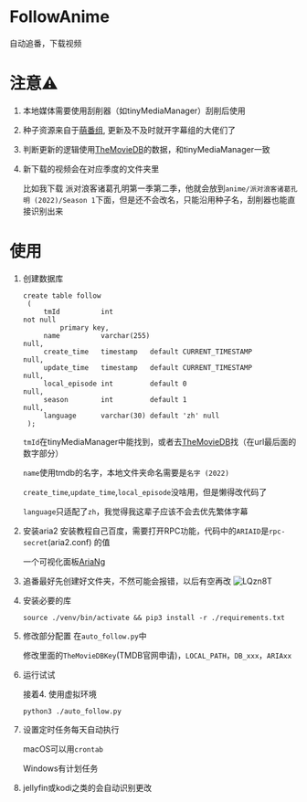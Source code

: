 # FollowAnime
自动追番，下载视频

# 注意⚠️
1. 本地媒体需要使用刮削器（如tinyMediaManager）刮削后使用
2. 种子资源来自于[萌番组](https://bangumi.moe), 更新及不及时就开字幕组的大佬们了
3. 判断更新的逻辑使用[TheMovieDB](https://www.themoviedb.org)的数据，和tinyMediaManager一致
4. 新下载的视频会在对应季度的文件夹里
   
   比如我下载 派对浪客诸葛孔明第一季第二季，他就会放到`anime/派对浪客诸葛孔明 (2022)/Season 1`下面，但是还不会改名，只能沿用种子名，刮削器也能直接识别出来

# 使用
1. 创建数据库
   ```mysql
   create table follow
    (
        tmId          int                                            not null
            primary key,
        name          varchar(255)                                   null,
        create_time   timestamp   default CURRENT_TIMESTAMP          null,
        update_time   timestamp   default CURRENT_TIMESTAMP          null,
        local_episode int         default 0                          null,
        season        int         default 1                          null,
        language      varchar(30) default 'zh' null
    );
   ```
   `tmId`在tinyMediaManager中能找到，或者去[TheMovieDB](https://www.themoviedb.org)找（在url最后面的数字部分）

   `name`使用tmdb的名字，本地文件夹命名需要是`名字 (2022)`

   `create_time`,`update_time`,`local_episode`没啥用，但是懒得改代码了

   `language`只适配了`zh`，我觉得我这辈子应该不会去优先繁体字幕
2. 安装aria2
    安装教程自己百度，需要打开RPC功能，代码中的`ARIAID`是`rpc-secret`(aria2.conf) 的值

   一个可视化面板[AriaNg](https://github.com/mayswind/AriaNg)
3. 追番最好先创建好文件夹，不然可能会报错，以后有空再改
   ![LQzn8T](https://cdn.jsdelivr.net/gh/tippye/PicCloud@master/uPic/2022/04/20/LQzn8T.png)
4. 安装必要的库
   ```shell
   source ./venv/bin/activate && pip3 install -r ./requirements.txt
   ```
5. 修改部分配置
   在`auto_follow.py`中
   
   修改里面的`TheMovieDBKey`(TMDB官网申请)，`LOCAL_PATH`，`DB_xxx`，`ARIAxx`
6. 运行试试

   接着4. 使用虚拟环境
   ```shell
   python3 ./auto_follow.py
   ```
7. 设置定时任务每天自动执行
   
   macOS可以用`crontab`
   
   Windows有计划任务
8. jellyfin或kodi之类的会自动识别更改